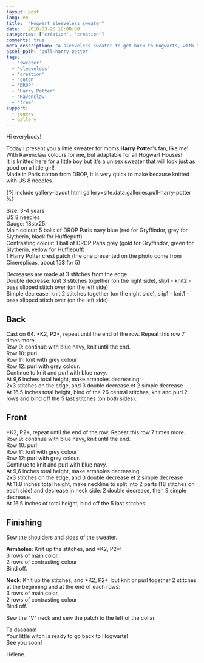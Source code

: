 ```yaml
---
layout: post
lang: en
title:  "Hogwart sleeveless sweater"
date:   2018-03-26 18:00:00
categories: ['création', 'creation']
comments: true
meta_description: "A sleeveless sweater to get back to Hogwarts, with free pattern"
asset_path: 'pull-harry-potter'
tags:
  - 'sweater'
  - 'sleeveless'
  - 'creation'
  - 'coton'
  - 'DROP'
  - 'Harry Potter'
  - 'Ravenclaw'
  - 'free'
support:
  - jquery
  - gallery
---
```


Hi everybody!

Today I present you a little sweater for moms **Harry Potter**'s fan, like me!  
With Ravenclaw colours for me, but adaptable for all Hogwart Houses!  
It is knitted here for a little boy but it's a unisex sweater that will look just as good on a little girl!  
Made in Paris cotton from DROP, it is very quick to make because knitted with US 8 needles.

{% include gallery-layout.html gallery=site.data.galleries.pull-harry-potter %}

Size: 3-4 years  
US 8 needles  
Gauge: 18stx25r  
Main colour: 5 balls of DROP Paris navy blue (red for Gryffindor, grey for Slytherin, black for Hufflepuff)  
Contrasting colour: 1 ball of DROP Paris grey (gold for Gryffindor, green for Slytherin, yellow for Hufflepuff)  
1 Harry Potter crest patch (the one presented on the photo come from Cinereplicas, about 15$ for 5) 

Decreases are made at 3 stitches from the edge.  
Double decrease: knit 3 stitches together (on the right side), slip1 - knit2 - pass slipped stitch over (on the left side)  
Simple decrease: knit 2 stitches together (on the right side), slip1 - knit1 - pass slipped stitch over (on the left side)

## Back

Cast on 64.
\*K2, P2\*, repeat until the end of the row. Repeat this row 7 times more.  
Row 9: continue with blue navy, knit until the end.  
Row 10: purl  
Row 11: knit with grey colour  
Row 12: purl with grey colour.  
Continue to knit and purl with blue navy.  
At 9,6 inches total height, make armholes decreasing:  
2x3 stitches on the edge, and 3 double decrease et 2 simple decrease  
At 16,5 inches total height, bind of the 26 central stitches, knit and purl 2 rows and bind off the 5 last stitches (on both sides).

## Front

\*K2, P2\*, repeat until the end of the row. Repeat this row 7 times more.  
Row 9: continue with blue navy, knit until the end.  
Row 10: purl  
Row 11: knit with grey colour  
Row 12: purl with grey colour.  
Continue to knit and purl with blue navy.  
At 9,6 inches total height, make armholes decreasing:  
2x3 stitches on the edge, and 3 double decrease et 2 simple decrease  
At 11.8 inches total height, make neckline to split into 2 parts (18 stitches on each side) and decrease in neck side: 2 double decrease, then 9 simple decrease.  
At 16.5 inches of total height, bind off the 5 last stitches.

## Finishing

Sew the shoulders and sides of the sweater.

**Armholes**: Knit up the stitches, and \*K2, P2\*:  
3 rows of main color,  
2 rows of contrasting colour  
Bind off.

**Neck**: Knit up the stitches, and \*K2, P2\*, but knit or purl together 2 stitches at the beginning and at the end of each rows:  
3 rows of main color,  
2 rows of contrasting colour  
Bind off.

Sew the "V" neck and sew the patch to the left of the collar.

Ta daaaaaa!  
Your little witch is ready to go back to Hogwarts!  
See you soon!

Hélène.
